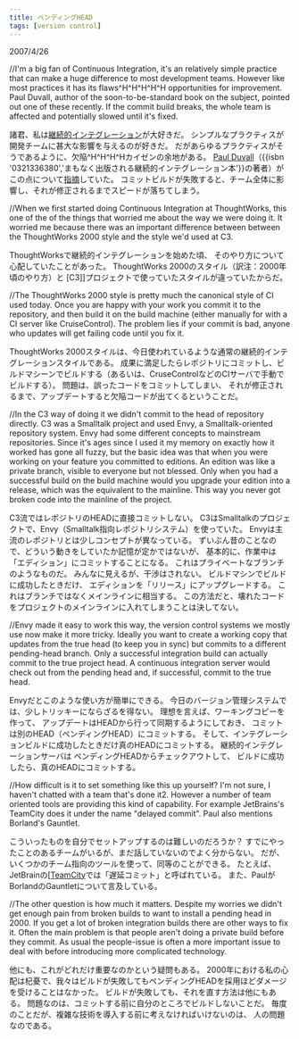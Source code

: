 ```yaml
---
title: ペンディングHEAD
tags: [version control]
---
```


2007/4/26

//I'm a big fan of Continuous Integration, it's an relatively simple practice that can make a huge difference to most development teams. However like most practices it has its flaws^H^H^H^H^H opportunities for improvement. Paul Duvall, author of the soon-to-be-standard book on the subject, pointed out one of these recently. If the commit build breaks, the whole team is affected and potentially slowed until it's fixed.

諸君、私は[継続的インテグレーション](http://www.objectclub.jp/community/XP-jp/xp_relate/cont-j)が大好きだ。
シンプルなプラクティスが開発チームに甚大な影響を与えるのが好きだ。
だがあらゆるプラクティスがそうであるように、欠陥^H^H^H^Hカイゼンの余地がある。
[Paul Duvall](http://www.testearly.com/category/duvall/)（{{isbn '0321336380','まもなく出版される継続的インテグレーション本'}}の著者）がこの点について[指摘](http://www.testearly.com/2007/04/25/the-future-of-continuous-integration/)していた。
コミットビルドが失敗すると、チーム全体に影響し、それが修正されるまでスピードが落ちてしまう。

//When we first started doing Continuous Integration at ThoughtWorks, this one of the of the things that worried me about the way we were doing it. It worried me because there was an important difference between between the ThoughtWorks 2000 style and the style we'd used at C3.

ThoughtWorksで継続的インテグレーションを始めた頃、
そのやり方について心配していたことがあった。
ThoughtWorks 2000のスタイル（訳注：2000年頃のやり方）と
[C3]]プロジェクトで使っていたスタイルが違っていたからだ。

//The ThoughtWorks 2000 style is pretty much the canonical style of CI used today. Once you are happy with your work you commit it to the repository, and then build it on the build machine (either manually for with a CI server like CruiseControl). The problem lies if your commit is bad, anyone who updates will get failing code until you fix it.

ThoughtWorks 2000スタイルは、今日使われているような通常の継続的インテグレーションスタイルである。
成果に満足したらレポジトリにコミットし、ビルドマシーンでビルドする（あるいは、CruseControlなどのCIサーバで手動でビルドする）。
問題は、誤ったコードをコミットしてしまい、
それが修正されるまで、アップデートすると欠陥コードが出てくるということだ。

//In the C3 way of doing it we didn't commit to the head of repository directly. C3 was a Smalltalk project and used Envy, a Smalltalk-oriented repository system. Envy had some different concepts to mainstream repositories. Since it's ages since I used it my memory on exactly how it worked has gone all fuzzy, but the basic idea was that when you were working on your feature you committed to editions. An edition was like a private branch, visible to everyone but not blessed. Only when you had a successful build on the build machine would you upgrade your edition into a release, which was the equivalent to the mainline. This way you never got broken code into the mainline of the project.

C3流ではレポジトリのHEADに直接コミットしない。
C3はSmalltalkのプロジェクトで、Envy（Smalltalk指向レポジトリシステム）を使っていた。
Envyは主流のレポジトリとは少しコンセプトが異なっている。
ずいぶん昔のことなので、どういう動きをしていたか記憶が定かではないが、
基本的に、作業中は「エディション」にコミットすることになる。
これはプライベートなブランチのようなものだ。
みんなに見えるが、干渉はされない。
ビルドマシンでビルドに成功したときだけ、
エディションを「リリース」にアップグレードする。
これはブランチではなくメインラインに相当する。
この方法だと、壊れたコードをプロジェクトのメインラインに入れてしまうことは決してない。

//Envy made it easy to work this way, the version control systems we mostly use now make it more tricky. Ideally you want to create a working copy that updates from the true head (to keep you in sync) but commits to a different pending-head branch. Only a successful integration build can actually commit to the true project head. A continuous integration server would check out from the pending head and, if successful, commit to the true head.

Envyだとこのような使い方が簡単にできる。
今日のバージョン管理システムでは、少しトリッキーにならざるを得ない。
理想を言えば、ワーキングコピーを作って、
アップデートはHEADから行って同期するようにしておき、
コミットは別のHEAD（ペンディングHEAD）にコミットする。
そして、インテグレーションビルドに成功したときだけ真のHEADにコミットする。
継続的インテグレーションサーバは
ペンディングHEADからチェックアウトして、
ビルドに成功したら、真のHEADにコミットする。

//How difficult is it to set something like this up yourself? I'm not sure, I haven't chatted with a team that's done it2. However a number of team oriented tools are providing this kind of capability. For example JetBrains's TeamCity does it under the name "delayed commit". Paul also mentions Borland's Gauntlet.

こういったものを自分でセットアップするのは難しいのだろうか？
すでにやったことのあるチームがいるが、まだ話していないのでよく分からない。
だが、いくつかのチーム指向のツールを使って、同等のことができる。
たとえば、JetBrainの[[TeamCity](http://www.jetbrains.com/teamcity/)では「遅延コミット」と呼ばれている。
また、PaulがBorlandのGauntletについて言及している。

//The other question is how much it matters. Despite my worries we didn't get enough pain from broken builds to want to install a pending head in 2000. If you get a lot of broken integration builds there are other ways to fix it. Often the main problem is that people aren't doing a private build before they commit. As usual the people-issue is often a more important issue to deal with before introducing more complicated technology.

他にも、これがどれだけ重要なのかという疑問もある。
2000年における私の心配は杞憂で、我々はビルドが失敗してもペンディングHEADを採用ほどダメージを受けることはなかった。
ビルドが失敗しても、それを直す方法は他にもある。
問題なのは、コミットする前に自分のところでビルドしないことだ。
毎度のことだが、複雑な技術を導入する前に考えなければいけないのは、
人の問題なのである。
